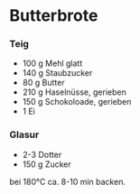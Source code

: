 # Butterbrote

### Teig

* 100 g Mehl glatt
* 140 g Staubzucker
* 80 g Butter
* 210 g Haselnüsse, gerieben
* 150 g Schokoloade, gerieben
* 1 Ei

### Glasur

* 2-3 Dotter
* 150 g Zucker

bei 180°C ca. 8-10 min backen.
